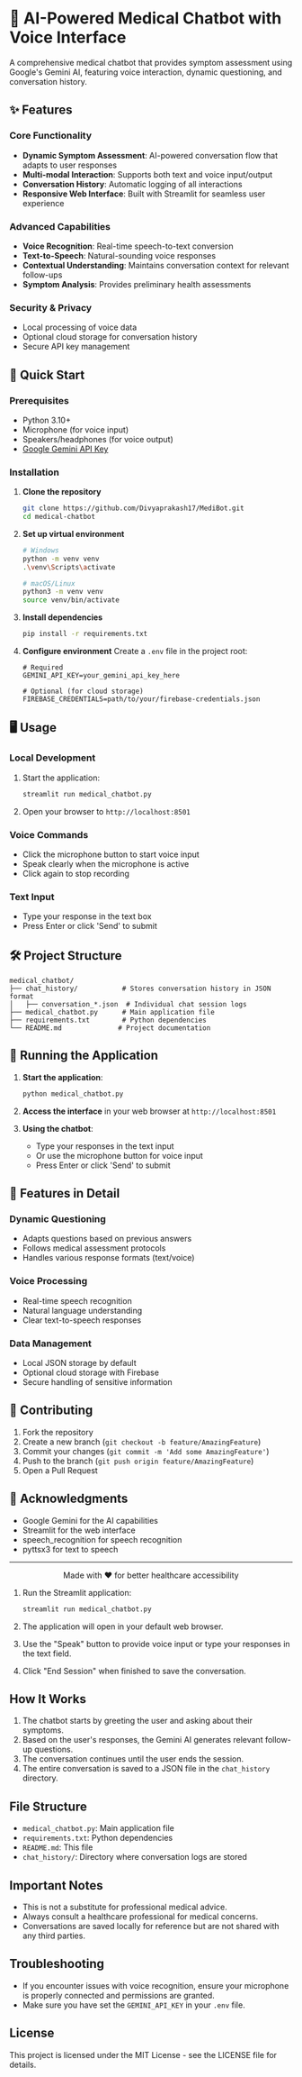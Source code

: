 # 🏥 AI-Powered Medical Chatbot with Voice Interface

A comprehensive medical chatbot that provides symptom assessment using Google's Gemini AI, featuring voice interaction, dynamic questioning, and conversation history.

## ✨ Features

### Core Functionality
- **Dynamic Symptom Assessment**: AI-powered conversation flow that adapts to user responses
- **Multi-modal Interaction**: Supports both text and voice input/output
- **Conversation History**: Automatic logging of all interactions
- **Responsive Web Interface**: Built with Streamlit for seamless user experience

### Advanced Capabilities
- **Voice Recognition**: Real-time speech-to-text conversion
- **Text-to-Speech**: Natural-sounding voice responses
- **Contextual Understanding**: Maintains conversation context for relevant follow-ups
- **Symptom Analysis**: Provides preliminary health assessments

### Security & Privacy
- Local processing of voice data
- Optional cloud storage for conversation history
- Secure API key management

## 🚀 Quick Start

### Prerequisites
- Python 3.10+
- Microphone (for voice input)
- Speakers/headphones (for voice output)
- [Google Gemini API Key](https://ai.google.dev/)

### Installation

1. **Clone the repository**
   ```bash
   git clone https://github.com/Divyaprakash17/MediBot.git
   cd medical-chatbot
   ```

2. **Set up virtual environment**
   ```bash
   # Windows
   python -m venv venv
   .\venv\Scripts\activate
   
   # macOS/Linux
   python3 -m venv venv
   source venv/bin/activate
   ```

3. **Install dependencies**
   ```bash
   pip install -r requirements.txt
   ```

4. **Configure environment**
   Create a `.env` file in the project root:
   ```env
   # Required
   GEMINI_API_KEY=your_gemini_api_key_here
   
   # Optional (for cloud storage)
   FIREBASE_CREDENTIALS=path/to/your/firebase-credentials.json
   ```

## 🖥️ Usage

### Local Development
1. Start the application:
   ```bash
   streamlit run medical_chatbot.py
   ```
2. Open your browser to `http://localhost:8501`

### Voice Commands
- Click the microphone button to start voice input
- Speak clearly when the microphone is active
- Click again to stop recording

### Text Input
- Type your response in the text box
- Press Enter or click 'Send' to submit

## 🛠️ Project Structure

```
medical_chatbot/
├── chat_history/           # Stores conversation history in JSON format
│   ├── conversation_*.json  # Individual chat session logs
├── medical_chatbot.py      # Main application file
├── requirements.txt        # Python dependencies
└── README.md              # Project documentation
```

## 🚀 Running the Application

1. **Start the application**:
   ```bash
   python medical_chatbot.py
   ```

2. **Access the interface** in your web browser at `http://localhost:8501`

3. **Using the chatbot**:
   - Type your responses in the text input
   - Or use the microphone button for voice input
   - Press Enter or click 'Send' to submit

## 📝 Features in Detail

### Dynamic Questioning
- Adapts questions based on previous answers
- Follows medical assessment protocols
- Handles various response formats (text/voice)

### Voice Processing
- Real-time speech recognition
- Natural language understanding
- Clear text-to-speech responses

### Data Management
- Local JSON storage by default
- Optional cloud storage with Firebase
- Secure handling of sensitive information

## 🤝 Contributing

1. Fork the repository
2. Create a new branch (`git checkout -b feature/AmazingFeature`)
3. Commit your changes (`git commit -m 'Add some AmazingFeature'`)
4. Push to the branch (`git push origin feature/AmazingFeature`)
5. Open a Pull Request



## 🙏 Acknowledgments

- Google Gemini for the AI capabilities
- Streamlit for the web interface
- speech_recognition for speech recognition
- pyttsx3 for text to speech

---

<div align="center">
Made with ❤️ for better healthcare accessibility
</div>

1. Run the Streamlit application:
   ```bash
   streamlit run medical_chatbot.py
   ```

2. The application will open in your default web browser.

3. Use the "Speak" button to provide voice input or type your responses in the text field.

4. Click "End Session" when finished to save the conversation.

## How It Works

1. The chatbot starts by greeting the user and asking about their symptoms.
2. Based on the user's responses, the Gemini AI generates relevant follow-up questions.
3. The conversation continues until the user ends the session.
4. The entire conversation is saved to a JSON file in the `chat_history` directory.

## File Structure

- `medical_chatbot.py`: Main application file
- `requirements.txt`: Python dependencies
- `README.md`: This file
- `chat_history/`: Directory where conversation logs are stored

## Important Notes

- This is not a substitute for professional medical advice.
- Always consult a healthcare professional for medical concerns.
- Conversations are saved locally for reference but are not shared with any third parties.

## Troubleshooting

- If you encounter issues with voice recognition, ensure your microphone is properly connected and permissions are granted.
- Make sure you have set the `GEMINI_API_KEY` in your `.env` file.

## License

This project is licensed under the MIT License - see the LICENSE file for details.
